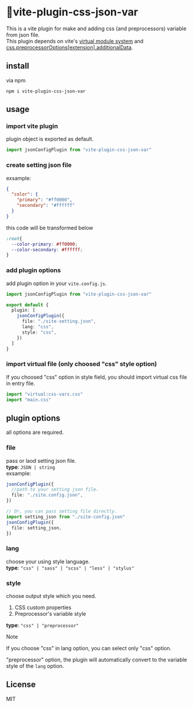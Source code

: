 # 🎨vite-plugin-css-json-var
This is a vite plugin for make and adding css (and preprocessors) variable from json file.  
This plugin depends on vite's [virtual module system](https://vitejs.dev/guide/api-plugin.html#virtual-modules-convention) and 
[css.preprocessorOptions[extension].additionalData](https://vitejs.dev/config/shared-options.html#css-preprocessoroptions-extension-additionaldata).

## install
via npm
```shell
npm i vite-plugin-css-json-var
```

## usage
### import vite plugin
plugin object is exported as default.
```vite.config.ts
import jsonConfigPlugin from "vite-plugin-css-json-var"
```

### create setting json file
exsample: 
```json
{
  "color": {
    "primary": "#ff0000",
    "secondary": "#ffffff"
  }
}
```
this code will be transformed below
```css
:root{
  --color-primary: #ff0000;
  --color-secondary: #ffffff;
}
```

### add plugin options
add plugin option in your `vite.config.js`.
```vite.config.ts
import jsonConfigPlugin from "vite-plugin-css-json-var"

export default {
  plugin: [
    jsonConfigPlugin({
      file: "./site-setting.json",
      lang: "css",
      style: "css",
    })
  ]
}
```

### import virtual file (only choosed "css" style option)
If you choosed "css" option in style field, you should import virtual css file in entry file.  
```js
import "virtual:css-vars.css"
import "main.css"
```

## plugin options
all options are required.

### file
pass or laod setting json file.  
**type**: `JSON | string`  
exsample:
```vite.config.ts
jsonConfigPlugin({
  //path to your setting json file.
  file: "./site.config.json",
})

// Or, you can pass setting file directly.
import setting_json from "./site-config.json"
jsonConfigPlugin({
  file: setting_json,
})
```

### lang
choose your using style language.   
**type**: `"css" | "sass" | "scss" | "less" | "stylus"`  

### style
choose output style which you need.
1. CSS custom properties
2. Preprocessor's variable style

**type**: `"css" | "preprocessor"`  
>[!NOTE]
> If you choose "css" in lang option,  you can select only "css" option.

"preprocessor" option, the plugin will automatically convert to the variable style of the `lang` option.  

## License
MIT
